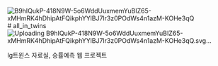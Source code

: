 ![B9hIQukP-418N9W-5o6WddUuxmemYuBIZ65-xMHmRK4hDhipAtFQikphYYlBJ7lr3z0POdWs4n1azM-KOHe3qQ](https://github.com/user-attachments/assets/bf3a46b3-2a89-430d-9b1c-92755f94eaa4)# all_in_twins
![Uploading B9h<svg xmlns="http://www.w3.org/2000/svg" width="276.99255mm" height="221.51323mm" viewBox="0 0 276.99255 221.51323"><g style="stroke-width:.0331798"><g style="stroke-width:.0331798"><path d="M0 0v.23l.744.992L2.535 0Zm5.01 4.287H2.497l.902 1.202-.525.666A13.57 13.57 0 0 1-7.838 11.35 13.57 13.57 0 0 1-18.55 6.155l-.525-.666.903-1.203h-2.87v-1.94h1.633v-4.297h2.221v4.196l3.235-4.311h-1.437l2.291-2.732h1.744l3.517-4.686 3.516 4.686h1.745l2.39 2.847H5.01V.794L2.701 2.37H5.01Z" style="fill:#fff;fill-opacity:1;fill-rule:nonzero;stroke:none;stroke-width:.0331798" transform="matrix(10.6323 0 0 -10.6323 223.725 120.677)"/></g><path d="M490.409 523.798h1.484v5.469h-1.484z" style="fill:#c00c3f;fill-opacity:1;fill-rule:nonzero;stroke:none;stroke-width:.0331798" transform="matrix(10.6323 0 0 -10.6323 -5073.46 5706.512)"/><g style="stroke-width:.0331798"><path d="m0 0-2.211 2.949h-1.655l.449-.599v-4.871h1.44v2.95l2.211-2.95H1.44v5.47H0Z" style="fill:#c00c3f;fill-opacity:1;fill-rule:nonzero;stroke:none;stroke-width:.0331798" transform="matrix(10.6323 0 0 -10.6323 204.324 110.539)"/></g><g style="stroke-width:.0331798"><path d="M0 0v-3.345l-.564-.751-.564.751V0H-2.54v-3.345l-.563-.751-.564.751V0H-5.08v-3.544l1.445-1.925h1.063l.738.984.739-.984h1.062l1.446 1.925V0Z" style="fill:#c00c3f;fill-opacity:1;fill-rule:nonzero;stroke:none;stroke-width:.0331798" transform="matrix(10.6323 0 0 -10.6323 115.15 79.187)"/></g><g style="stroke-width:.0331798"><path d="M0 0v-2.39l4.153 5.533H2.359Z" style="fill:#231f20;fill-opacity:1;fill-rule:nonzero;stroke:none;stroke-width:.0331798" transform="matrix(10.6323 0 0 -10.6323 140.388 189.287)"/></g><g style="stroke-width:.0331798"><path d="M0 0v2.39l-2.359 3.144h-1.794Z" style="fill:#c00c3f;fill-opacity:1;fill-rule:nonzero;stroke:none;stroke-width:.0331798" transform="matrix(10.6323 0 0 -10.6323 140.388 214.701)"/></g><g style="stroke-width:.0331798"><path d="M0 0h-1.224v2.059h-.591V-.499H0Z" style="fill:#6d6e71;fill-opacity:1;fill-rule:nonzero;stroke:none;stroke-width:.0331798" transform="matrix(10.6323 0 0 -10.6323 137.671 60.564)"/></g><g style="stroke-width:.0331798"><path d="M0 0c.398 0 .785.101.996.249v1.242H-.029v-.478h.481V.565A1.386 1.386 0 0 0 .025.498c-.531 0-.709.27-.709.819 0 .524.168.832.701.832.295 0 .464-.093.603-.27l.368.338c-.223.32-.616.418-.984.418-.827 0-1.262-.452-1.262-1.313C-1.258.464-.866 0 0 0" style="fill:#6d6e71;fill-opacity:1;fill-rule:nonzero;stroke:none;stroke-width:.0331798" transform="matrix(10.6323 0 0 -10.6323 151.816 66.271)"/></g><g style="stroke-width:.0331798"><path d="m0 0 1.646-1.963H11.81L13.456 0Z" style="fill:#6d6e71;fill-opacity:1;fill-rule:nonzero;stroke:none;stroke-width:.0331798" transform="matrix(10.6323 0 0 -10.6323 68.857 146.729)"/></g><g style="stroke-width:.0331798"><path d="M0 0a.536.536 0 0 1 .256-.068c.131 0 .18.049.18.112 0 .059-.048.089-.071.101C.291.183.204.209.124.242c-.118.06-.178.116-.178.264 0 .175.125.28.356.28A.617.617 0 0 0 .61.713L.546.567a.48.48 0 0 1-.244.064C.182.631.134.587.134.522c0-.032.01-.057.029-.074A.232.232 0 0 1 .223.41C.285.381.377.349.453.313.545.267.621.21.621.055c0-.174-.136-.283-.362-.283a.727.727 0 0 0-.329.08z" style="fill:#fff;fill-opacity:1;fill-rule:nonzero;stroke:none;stroke-width:.0331798" transform="matrix(10.6323 0 0 -10.6323 108.011 160.137)"/></g><g style="stroke-width:.0331798"><path d="M0 0h.6v-.156H.188v-.245h.398v-.152H.188v-.276h.428v-.154H0Z" style="fill:#fff;fill-opacity:1;fill-rule:nonzero;stroke:none;stroke-width:.0331798" transform="matrix(10.6323 0 0 -10.6323 122.174 151.933)"/></g><g style="stroke-width:.0331798"><path d="M0 0c0-.188.049-.343.214-.343.194 0 .252.131.252.369 0 .186-.047.343-.214.343C.064.369 0 .235 0 0m.661.007c0-.335-.145-.503-.443-.503-.307 0-.409.199-.409.513 0 .336.142.501.441.501.303 0 .411-.195.411-.511" style="fill:#fff;fill-opacity:1;fill-rule:nonzero;stroke:none;stroke-width:.0331798" transform="matrix(10.6323 0 0 -10.6323 138.257 157.285)"/></g><g style="stroke-width:.0331798"><path d="M0 0h.187v-.606c0-.151.047-.242.17-.242.145 0 .197.072.197.268V0h.187v-.593C.741-.877.603-1 .359-1 .117-1 0-.879 0-.582Z" style="fill:#fff;fill-opacity:1;fill-rule:nonzero;stroke:none;stroke-width:.0331798" transform="matrix(10.6323 0 0 -10.6323 152.916 151.933)"/></g><g style="stroke-width:.0331798"><path d="M0 0h.188v-.829h.381v-.154H0Z" style="fill:#fff;fill-opacity:1;fill-rule:nonzero;stroke:none;stroke-width:.0331798" transform="matrix(10.6323 0 0 -10.6323 168.822 151.933)"/></g><g style="stroke-width:.0331798"><path d="M0 0v1.435a13.188 13.188 0 0 1-10.41-5.05l-.342-.433.523-.697h1.794l-.499.664A11.754 11.754 0 0 0 0 0" style="fill:#c00c3f;fill-opacity:1;fill-rule:nonzero;stroke:none;stroke-width:.0331798" transform="matrix(10.6323 0 0 -10.6323 140.388 19.335)"/></g><g style="stroke-width:.0331798"><path d="m0 0-.342.433a13.192 13.192 0 0 1-10.411 5.05V4.048c3.457 0 6.683-1.48 8.934-4.08l-.498-.665h1.794z" style="fill:#231f20;fill-opacity:1;fill-rule:nonzero;stroke:none;stroke-width:.0331798" transform="matrix(10.6323 0 0 -10.6323 254.716 62.379)"/></g><g style="stroke-width:.0331798"><path d="M0 0h1.634v-4.298h1.452V0h1.633v1.172H0Z" style="fill:#c00c3f;fill-opacity:1;fill-rule:nonzero;stroke:none;stroke-width:.0331798" transform="matrix(10.6323 0 0 -10.6323 4.082 91.647)"/></g><g style="stroke-width:.0331798"><path d="M0 0v1.148h-4.061V-.946l2.61-1.78v-.413h-2.704v-1.183H0v2.159L-2.627-.371V0Z" style="fill:#c00c3f;fill-opacity:1;fill-rule:nonzero;stroke:none;stroke-width:.0331798" transform="matrix(10.6323 0 0 -10.6323 272.91 91.389)"/></g></g></svg>IQukP-418N9W-5o6WddUuxmemYuBIZ65-xMHmRK4hDhipAtFQikphYYlBJ7lr3z0POdWs4n1azM-KOHe3qQ.svg…]()

lg트윈스 자료실, 승률예측 웹 프로젝트

